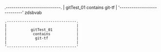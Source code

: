 .----------------------------.
| gitTest_01 contains git-tf |
'----------------------------'
zdsbvab
```
.--------------------------------.
|                                |
|           gitTest_01           |
|            contains            |
|             git-tf             |
|                                |
'--------------------------------'
```
